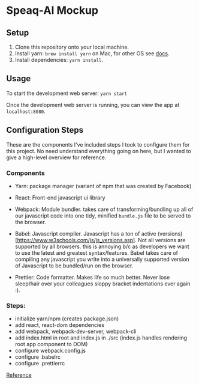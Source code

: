 # Speaq-AI Mockup

## Setup

1. Clone this repository onto your local machine.
2. Install yarn: `brew install yarn` on Mac, for other OS see [docs](https://yarnpkg.com/lang/en/docs/install/#mac-stable).
3. Install dependencies: `yarn install`.

## Usage

To start the development web server: `yarn start`

Once the development web server is running, you can view the app at `localhost:8080`.

## Configuration Steps

These are the components I've included steps I took to configure them for this project. No need understand everything going on here, but I wanted to give a high-level overview for reference.

### Components

- Yarn: package manager (variant of npm that was created by Facebook)

- React: Front-end javascript ui library

- Webpack: Module bundler. takes care of transforming/bundling up all of our javascript code into one tidy, minified `bundle.js` file to be served to the browser.

- Babel: Javascript compiler. Javascript has a ton of active (versions)[https://www.w3schools.com/js/js_versions.asp]. Not all versions are supported by all browsers. this is annoying b/c as developers we want to use the latest and greatest syntax/features. Babel takes care of compiling any javascript you write into a universally supported version of Javascript to be bundled/run on the browser.

- Prettier: Code formatter. Makes life so much better. Never lose sleep/hair over your colleagues sloppy bracket indentations ever again :).

### Steps:

- initialize yarn/npm (creates package.json)
- add react, react-dom dependencies
- add webpack, webpack-dev-server, webpack-cli
- add index.html in root and index.js in ./src (index.js handles rendering root app component to DOM)
- configure webpack.config.js
- configure .babelrc
- configure .prettierrc

[Reference](https://dev.to/nsebhastian/step-by-step-react-configuration-2nma#why-create-your-own-configuration)
